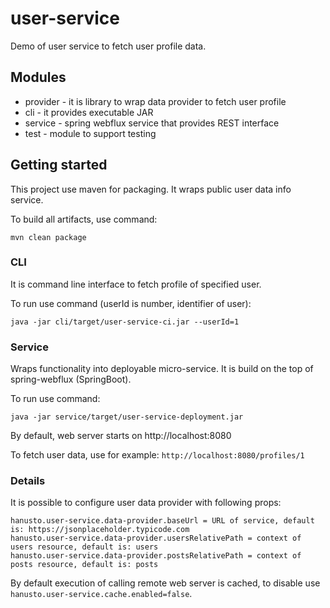 # user-service

Demo of user service to fetch user profile data.

## Modules

* provider - it is library to wrap data provider to fetch user profile
* cli - it provides executable JAR 
* service - spring webflux service that provides REST interface
* test - module to support testing

## Getting started

This project use maven for packaging. It wraps public user data info service. 

To build all artifacts, use command:
```
mvn clean package
```

### CLI

It is command line interface to fetch profile of specified user.

To run use command (userId is number, identifier of user):

```
java -jar cli/target/user-service-ci.jar --userId=1
```

### Service

Wraps functionality into deployable micro-service. It is build on the top of spring-webflux (SpringBoot).

To run use command:

```
java -jar service/target/user-service-deployment.jar
```

By default, web server starts on http://localhost:8080

To fetch user data, use for example: ``http://localhost:8080/profiles/1``

### Details

It is possible to configure user data provider with following props:

```
hanusto.user-service.data-provider.baseUrl = URL of service, default is: https://jsonplaceholder.typicode.com
hanusto.user-service.data-provider.usersRelativePath = context of users resource, default is: users
hanusto.user-service.data-provider.postsRelativePath = context of posts resource, default is: posts
```

By default execution of calling remote web server is cached, to disable use ``hanusto.user-service.cache.enabled=false``.
